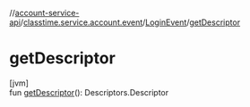//[account-service-api](../../../index.md)/[classtime.service.account.event](../index.md)/[LoginEvent](index.md)/[getDescriptor](get-descriptor.md)

# getDescriptor

[jvm]\
fun [getDescriptor](get-descriptor.md)(): Descriptors.Descriptor
